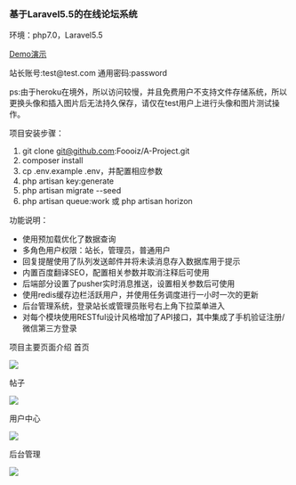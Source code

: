 <h3>基于Laravel5.5的在线论坛系统</h3>
<p>环境：php7.0，Laravel5.5</p>

[Demo演示](http://a-foo.herokuapp.com/)
<p>站长账号:test@test.com 通用密码:password</p>
<p>ps:由于heroku在境外，所以访问较慢，并且免费用户不支持文件存储系统，所以更换头像和插入图片后无法持久保存，请仅在test用户上进行头像和图片测试操作。</p>

项目安装步骤：
1. git clone git@github.com:Foooiz/A-Project.git
2. composer install
3. cp .env.example .env，并配置相应参数
4. php artisan key:generate
5. php artisan migrate --seed
6. php artisan queue:work 或 php artisan horizon


功能说明：
- 使用预加载优化了数据查询
- 多角色用户权限：站长，管理员，普通用户
- 回复提醒使用了队列发送邮件并将未读消息存入数据库用于提示
- 内置百度翻译SEO，配置相关参数并取消注释后可使用
- 后端部分设置了pusher实时消息推送，设置相关参数后可使用
- 使用redis缓存边栏活跃用户，并使用任务调度进行一小时一次的更新
- 后台管理系统，登录站长或管理员账号右上角下拉菜单进入
- 对每个模块使用RESTful设计风格增加了API接口，其中集成了手机验证注册/微信第三方登录


项目主要页面介绍
首页
<p><img src="https://pic-1256191933.cos.ap-chengdu.myqcloud.com/20181.png"></p>
帖子
<p><img src="https://pic-1256191933.cos.ap-chengdu.myqcloud.com/20182.png"></p>
用户中心
<p><img src="https://pic-1256191933.cos.ap-chengdu.myqcloud.com/20183.png"></p>
后台管理
<p><img src="https://pic-1256191933.cos.ap-chengdu.myqcloud.com/20184.png"></p>
